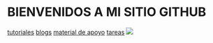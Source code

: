 # BIENVENIDOS A MI SITIO GITHUB
[tutoriales](https://www.youtube.com/watch?v=hWglK8nWh60)
[blogs](https://github.blog/)
[material de apoyo](https://rogerdudler.github.io/git-guide/index.es.html)
[tareas]()
![](https://www.enriquedans.com/wp-content/uploads/2018/06/GitHub-Octocat.jpg)
